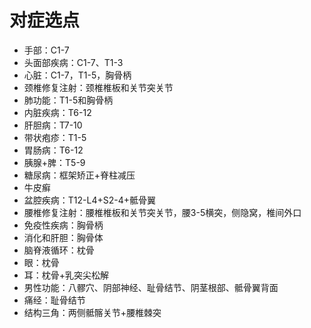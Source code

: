 # 对症选点

- 手部：C1-7
- 头面部疾病：C1-7、T1-3
- 心脏：C1-7，T1-5，胸骨柄
- 颈椎修复注射：颈椎椎板和关节突关节
- 肺功能：T1-5和胸骨柄
- 内脏疾病：T6-12
- 肝胆病：T7-10
- 带状疱疹：T1-5
- 胃肠病：T6-12
- 胰腺+脾：T5-9
- 糖尿病：框架矫正+脊柱减压
- 牛皮癣
- 盆腔疾病：T12-L4+S2-4+骶骨翼
- 腰椎修复注射：腰椎椎板和关节突关节，腰3-5横突，侧隐窝，椎间外口
- 免疫性疾病：胸骨柄
- 消化和肝胆：胸骨体
- 脑脊液循环：枕骨
- 眼：枕骨
- 耳：枕骨+乳突尖松解
- 男性功能：八髎穴、阴部神经、耻骨结节、阴茎根部、骶骨翼背面
- 痛经：耻骨结节
- 结构三角：两侧骶髂关节+腰椎棘突
